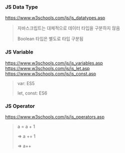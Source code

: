 ### JS Data Type

https://www.w3schools.com/js/js_datatypes.asp

> 자바스크립트는 대체적으로 데이터 타입을 구분하지 않음
>
> Boolean 타입은 별도로 타입 구분됨

### JS Variable

https://www.w3schools.com/js/js_variables.asp
https://www.w3schools.com/js/js_let.asp
https://www.w3schools.com/js/js_const.asp

> var: ES5
>
> let, const: ES6

### JS Operator

https://www.w3schools.com/js/js_operators.asp

> a = a + 1
>
> => a += 1
>
> => a++
